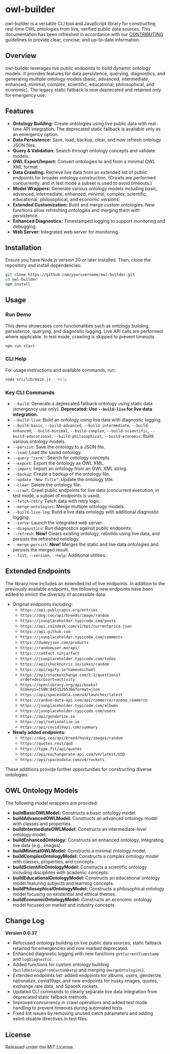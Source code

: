 # owl-builder

owl-builder is a versatile CLI tool and JavaScript library for constructing real-time OWL ontologies from live, verified public data sources. This documentation has been refreshed in accordance with our [CONTRIBUTING](CONTRIBUTING.md) guidelines to provide clear, concise, and up-to-date information.

## Overview

owl-builder leverages live public endpoints to build dynamic ontology models. It provides features for data persistence, querying, diagnostics, and generating multiple ontology models (basic, advanced, intermediate, enhanced, minimal, complex, scientific, educational, philosophical, and economic). The legacy static fallback is now deprecated and retained only for emergency use.

## Features

- **Ontology Building:** Create ontologies using live public data with real-time API integration. The deprecated static fallback is available only as an emergency option.
- **Data Persistence:** Save, load, backup, clear, and now refresh ontology JSON files.
- **Query & Validation:** Search through ontology concepts and validate models.
- **OWL Export/Import:** Convert ontologies to and from a minimal OWL XML format.
- **Data Crawling:** Retrieve live data from an extended list of public endpoints for broader ontology construction. (Crawls are performed concurrently, and in test mode a subset is used to avoid timeouts.)
- **Model Wrappers:** Generate various ontology models including basic, advanced, intermediate, enhanced, minimal, complex, scientific, educational, philosophical, and economic versions.
- **Extended Customization:** Build and merge custom ontologies. New functions allow refreshing ontologies and merging them with persistence.
- **Enhanced Diagnostics:** Timestamped logging to support monitoring and debugging.
- **Web Server:** Integrated web server for monitoring.

## Installation

Ensure you have Node.js version 20 or later installed. Then, clone the repository and install dependencies:

```bash
git clone https://github.com/yourusername/owl-builder.git
cd owl-builder
npm install
```

## Usage

### Run Demo

This demo showcases core functionalities such as ontology building, persistence, querying, and diagnostic logging. Live API calls are performed where applicable. In test mode, crawling is skipped to prevent timeouts.

```bash
npm run start
```

### CLI Help

For usage instructions and available commands, run:

```bash
node src/lib/main.js --help
```

### Key CLI Commands

- `--build`: Generate a deprecated fallback ontology using static data (emergency use only). **Deprecated: Use `--build-live` for live data integration.**
- `--build-live`: Build an ontology using live data with diagnostic logging.
- `--build-basic`, `--build-advanced`, `--build-intermediate`, `--build-enhanced`, `--build-minimal`, `--build-complex`, `--build-scientific`, `--build-educational`, `--build-philosophical`, `--build-economic`: Build various ontology models.
- `--persist`: Save the ontology to a JSON file.
- `--load`: Load the saved ontology.
- `--query "term"`: Search for ontology concepts.
- `--export`: Export the ontology as OWL XML.
- `--import`: Import an ontology from an OWL XML string.
- `--backup`: Create a backup of the ontology file.
- `--update "New Title"`: Update the ontology title.
- `--clear`: Delete the ontology file.
- `--crawl`: Crawl public endpoints for live data (concurrent execution; in test mode, a subset of endpoints is used).
- `--fetch-retry`: Fetch data with retry logic.
- `--merge-ontologies`: Merge multiple ontology models.
- `--build-live-log`: Build a live data ontology with additional diagnostic logging.
- `--serve`: Launch the integrated web server.
- `--diagnostics`: Run diagnostics against public endpoints.
- `--refresh`: **New!** Clears existing ontology, rebuilds using live data, and persists the refreshed ontology.
- `--merge-persist`: **New!** Merges the static and live data ontologies and persists the merged result.
- `--list`, `--version`, `--help`: Additional utilities.

## Extended Endpoints

The library now includes an extended list of live endpoints. In addition to the previously available endpoints, the following new endpoints have been added to enrich the diversity of accessible data:

- Original endpoints including:
  - `https://api.publicapis.org/entries`
  - `https://dog.ceo/api/breeds/image/random`
  - `https://jsonplaceholder.typicode.com/posts`
  - `https://api.coindesk.com/v1/bpi/currentprice.json`
  - `https://api.github.com`
  - `https://jsonplaceholder.typicode.com/comments`
  - `https://dummyjson.com/products`
  - `https://randomuser.me/api/`
  - `https://catfact.ninja/fact`
  - `https://jsonplaceholder.typicode.com/todos`
  - `https://api/chucknorris.io/jokes/random`
  - `https://api/agify.io?name=michael`
  - `https://api/stackexchange.com/2.2/questions?order=desc&sort=activity`
  - `https://openlibrary.org/api/books?bibkeys=ISBN:0451526538&format=json`
  - `https://api/spacexdata.com/v4/launches/latest`
  - `https://random-data-api.com/api/commerce/random_commerce`
  - `https://jsonplaceholder.typicode.com/albums`
  - `https://jsonplaceholder.typicode.com/users`
  - `https://api/genderize.io`
  - `https://api/nationalize.io`
  - `https://api/covid19api.com/summary`
- **Newly added endpoints:**
  - `https://dog.ceo/api/breed/husky/images/random`
  - `https://quotes.rest/qod`
  - `https://type.fit/api/quotes`
  - `https://api/exchangerate-api.com/v4/latest/USD`
  - `https://api/spacexdata.com/v4/rockets`

These additions provide further opportunities for constructing diverse ontologies.

## OWL Ontology Models

The following model wrappers are provided:

- **buildBasicOWLModel:** Constructs a basic ontology model.
- **buildAdvancedOWLModel:** Constructs an advanced ontology model with classes and properties.
- **buildIntermediateOWLModel:** Constructs an intermediate-level ontology model.
- **buildEnhancedOntology:** Constructs an enhanced ontology, integrating live data (e.g., images).
- **buildMinimalOWLModel:** Constructs a minimal ontology model.
- **buildComplexOntologyModel:** Constructs a complex ontology model with classes, properties, and concepts.
- **buildScientificOntologyModel:** Constructs a scientific ontology including disciplines with academic concepts.
- **buildEducationalOntologyModel:** Constructs an educational ontology model featuring subjects and learning concepts.
- **buildPhilosophicalOntologyModel:** Constructs a philosophical ontology model focusing on existential and ethical themes.
- **buildEconomicOntologyModel:** Constructs an economic ontology model focused on market and industry concepts.

## Change Log

**Version 0.0.37**

- Refocused ontology building on live public data sources; static fallback retained for emergencies and now marked deprecated.
- Enhanced diagnostic logging with new functions `getCurrentTimestamp` and `logDiagnostic`.
- Added functions for custom ontology building (`buildOntologyFromCustomData`) and merging (`mergeOntologies`).
- Extended endpoints list: added endpoints for albums, users, genderize, nationalize, covid19api, and new endpoints for husky images, quotes, exchange rate data, and SpaceX rockets.
- Updated CLI commands to clearly separate live data integration from deprecated static fallback methods.
- Improved concurrency in crawl operations and added test mode handling to prevent timeouts during automated tests.
- Fixed lint issues by removing unused catch parameters and adding eslint-disable directives in test files.

## License

Released under the MIT License.
